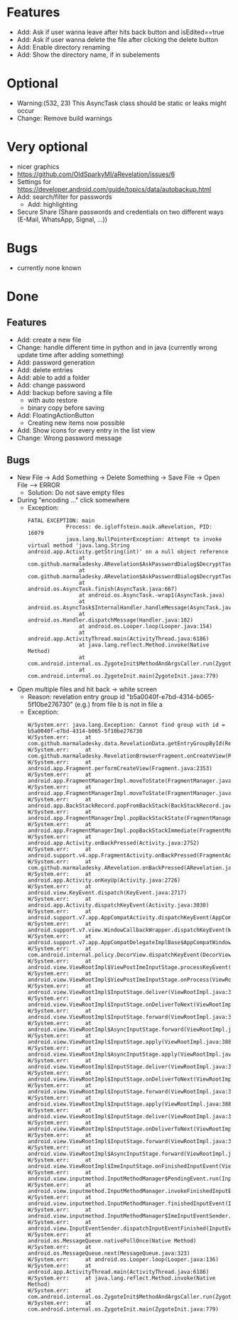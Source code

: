 # Features
* Add: Ask if user wanna leave after hits back button and isEdited==true
* Add: Ask if user wanna delete the file after clicking the delete button
* Add: Enable directory renaming
* Add: Show the directory name, if in subelements

# Optional
* Warning:(532, 23) This AsyncTask class should be static or leaks might occur
* Change: Remove build warnings

# Very optional
* nicer graphics
* https://github.com/OldSparkyMI/aRevelation/issues/6
* Settings for https://developer.android.com/guide/topics/data/autobackup.html
* Add: search/filter for passwords
  * Add: highlighting
* Secure Share (Share passwords and credentials on two different ways (E-Mail, WhatsApp, Signal, ...))  

# Bugs
* currently none known

# Done
## Features
* Add: create a new file
* Change: handle different time in python and in java (currently wrong update time after adding something)
* Add: password generation
* Add: delete entries
* Add: able to add a folder
* Add: change password
* Add: backup before saving a file
  * with auto restore
  * binary copy before saving
* Add: FloatingActionButton
  * Creating new items now possible
* Add: Show icons for every entry in the list view
* Change: Wrong password message
## Bugs
* New File -> Add Something -> Delete Something -> Save File -> Open File --> ERROR
  * Solution: Do not save empty files
* During "encoding ..." click somewhere
  * Exception:
    ```
    FATAL EXCEPTION: main
                Process: de.igloffstein.maik.aRevelation, PID: 16079
                java.lang.NullPointerException: Attempt to invoke virtual method 'java.lang.String android.app.Activity.getString(int)' on a null object reference
                    at com.github.marmaladesky.ARevelation$AskPasswordDialog$DecryptTask.onPostExecute(ARevelation.java:386)
                    at com.github.marmaladesky.ARevelation$AskPasswordDialog$DecryptTask.onPostExecute(ARevelation.java:325)
                    at android.os.AsyncTask.finish(AsyncTask.java:667)
                    at android.os.AsyncTask.-wrap1(AsyncTask.java)
                    at android.os.AsyncTask$InternalHandler.handleMessage(AsyncTask.java:684)
                    at android.os.Handler.dispatchMessage(Handler.java:102)
                    at android.os.Looper.loop(Looper.java:154)
                    at android.app.ActivityThread.main(ActivityThread.java:6186)
                    at java.lang.reflect.Method.invoke(Native Method)
                    at com.android.internal.os.ZygoteInit$MethodAndArgsCaller.run(ZygoteInit.java:889)
                    at com.android.internal.os.ZygoteInit.main(ZygoteInit.java:779)
    ```
* Open multiple files and hit back -> white screen
  * Reason: revelation entry group id "b5a0040f-e7bd-4314-b065-5f10be276730" (e.g.) from file b is not in file a
  * Exception:
    ```
    W/System.err: java.lang.Exception: Cannot find group with id = b5a0040f-e7bd-4314-b065-5f10be276730
    W/System.err:     at com.github.marmaladesky.data.RevelationData.getEntryGroupById(RevelationData.java:107)
    W/System.err:     at com.github.marmaladesky.RevelationBrowserFragment.onCreateView(RevelationBrowserFragment.java:43)
    W/System.err:     at android.app.Fragment.performCreateView(Fragment.java:2353)
    W/System.err:     at android.app.FragmentManagerImpl.moveToState(FragmentManager.java:995)
    W/System.err:     at android.app.FragmentManagerImpl.moveToState(FragmentManager.java:1171)
    W/System.err:     at android.app.BackStackRecord.popFromBackStack(BackStackRecord.java:1750)
    W/System.err:     at android.app.FragmentManagerImpl.popBackStackState(FragmentManager.java:1637)
    W/System.err:     at android.app.FragmentManagerImpl.popBackStackImmediate(FragmentManager.java:579)
    W/System.err:     at android.app.Activity.onBackPressed(Activity.java:2752)
    W/System.err:     at android.support.v4.app.FragmentActivity.onBackPressed(FragmentActivity.java:175)
    W/System.err:     at com.github.marmaladesky.ARevelation.onBackPressed(ARevelation.java:178)
    W/System.err:     at android.app.Activity.onKeyUp(Activity.java:2726)
    W/System.err:     at android.view.KeyEvent.dispatch(KeyEvent.java:2717)
    W/System.err:     at android.app.Activity.dispatchKeyEvent(Activity.java:3030)
    W/System.err:     at android.support.v7.app.AppCompatActivity.dispatchKeyEvent(AppCompatActivity.java:534)
    W/System.err:     at android.support.v7.view.WindowCallbackWrapper.dispatchKeyEvent(WindowCallbackWrapper.java:58)
    W/System.err:     at android.support.v7.app.AppCompatDelegateImplBase$AppCompatWindowCallbackBase.dispatchKeyEvent(AppCompatDelegateImplBase.java:316)
    W/System.err:     at com.android.internal.policy.DecorView.dispatchKeyEvent(DecorView.java:322)
    W/System.err:     at android.view.ViewRootImpl$ViewPostImeInputStage.processKeyEvent(ViewRootImpl.java:4337)
    W/System.err:     at android.view.ViewRootImpl$ViewPostImeInputStage.onProcess(ViewRootImpl.java:4308)
    W/System.err:     at android.view.ViewRootImpl$InputStage.deliver(ViewRootImpl.java:3859)
    W/System.err:     at android.view.ViewRootImpl$InputStage.onDeliverToNext(ViewRootImpl.java:3912)
    W/System.err:     at android.view.ViewRootImpl$InputStage.forward(ViewRootImpl.java:3878)
    W/System.err:     at android.view.ViewRootImpl$AsyncInputStage.forward(ViewRootImpl.java:4005)
    W/System.err:     at android.view.ViewRootImpl$InputStage.apply(ViewRootImpl.java:3886)
    W/System.err:     at android.view.ViewRootImpl$AsyncInputStage.apply(ViewRootImpl.java:4062)
    W/System.err:     at android.view.ViewRootImpl$InputStage.deliver(ViewRootImpl.java:3859)
    W/System.err:     at android.view.ViewRootImpl$InputStage.onDeliverToNext(ViewRootImpl.java:3912)
    W/System.err:     at android.view.ViewRootImpl$InputStage.forward(ViewRootImpl.java:3878)
    W/System.err:     at android.view.ViewRootImpl$InputStage.apply(ViewRootImpl.java:3886)
    W/System.err:     at android.view.ViewRootImpl$InputStage.deliver(ViewRootImpl.java:3859)
    W/System.err:     at android.view.ViewRootImpl$InputStage.onDeliverToNext(ViewRootImpl.java:3912)
    W/System.err:     at android.view.ViewRootImpl$InputStage.forward(ViewRootImpl.java:3878)
    W/System.err:     at android.view.ViewRootImpl$AsyncInputStage.forward(ViewRootImpl.java:4038)
    W/System.err:     at android.view.ViewRootImpl$ImeInputStage.onFinishedInputEvent(ViewRootImpl.java:4199)
    W/System.err:     at android.view.inputmethod.InputMethodManager$PendingEvent.run(InputMethodManager.java:2400)
    W/System.err:     at android.view.inputmethod.InputMethodManager.invokeFinishedInputEventCallback(InputMethodManager.java:1964)
    W/System.err:     at android.view.inputmethod.InputMethodManager.finishedInputEvent(InputMethodManager.java:1955)
    W/System.err:     at android.view.inputmethod.InputMethodManager$ImeInputEventSender.onInputEventFinished(InputMethodManager.java:2377)
    W/System.err:     at android.view.InputEventSender.dispatchInputEventFinished(InputEventSender.java:141)
    W/System.err:     at android.os.MessageQueue.nativePollOnce(Native Method)
    W/System.err:     at android.os.MessageQueue.next(MessageQueue.java:323)
    W/System.err:     at android.os.Looper.loop(Looper.java:136)
    W/System.err:     at android.app.ActivityThread.main(ActivityThread.java:6186)
    W/System.err:     at java.lang.reflect.Method.invoke(Native Method)
    W/System.err:     at com.android.internal.os.ZygoteInit$MethodAndArgsCaller.run(ZygoteInit.java:889)
    W/System.err:     at com.android.internal.os.ZygoteInit.main(ZygoteInit.java:779)
    ```  